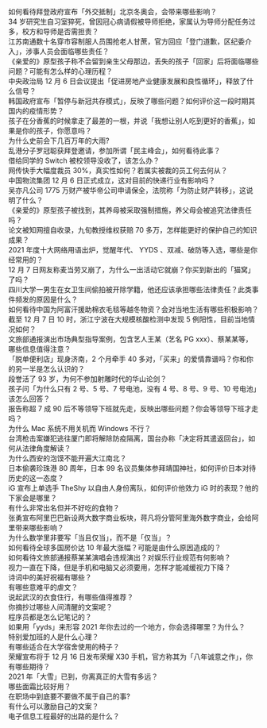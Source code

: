 如何看待拜登政府宣布「外交抵制」北京冬奥会，会带来哪些影响？  
34 岁研究生自习室猝死，曾因冠心病请假被导师拒绝，家属认为导师分配任务过多，校方和导师是否需担责？  
江苏南通数十名穿市容制服人员围抢老人甘蔗，官方回应「登门道歉，区纪委介入」，涉事人员会面临哪些责任？  
《亲爱的》原型孩子称不会留到亲生父母那边，丢失的孩子「回家」后将面临哪些问题？可能有怎么样的心理历程？  
中央政治局 12 月 6 日会议提出「促进房地产业健康发展和良性循环」，释放了什么信号？  
韩国政府宣布「暂停与新冠共存模式」，反映了哪些问题？如何评价这一段时期其国内的疫情形势？  
孩子在分香蕉的时候拿走了最差的一根，并说「我想让别人吃到更好的香蕉」，如果是你的孩子，你愿意吗？  
为什么史前会下几百万年的大雨?  
乱港分子罗冠聪获拜登邀请，参加所谓「民主峰会」，如何看待此事？  
借给同学的 Switch 被校领导没收了，该怎么办？  
网传快手大幅度裁员 30%，真实性如何？若属实被裁的员工何去何从？  
中国物流集团 12 月 6 日正式成立，这对目前的快递行业有影响吗？  
吴亦凡公司 1775 万财产被华帝公司申请保全，法院称「为防止财产转移」，这说明了什么？  
《亲爱的》原型孩子被找到，其养母被采取强制措施，养父母会被追究法律责任吗？  
论文被知网擅自收录，九旬教授维权获赔 70 多万，怎样能更好的保护自己的知识成果？  
2021 年度十大网络用语出炉，觉醒年代、 YYDS 、双减、破防等入选，哪些是你经常用的？  
12 月 7 日网友称麦当劳又崩了，为什么一出活动它就崩？你买到新出的「猫窝」了吗？  
四川大学一男生在女卫生间偷拍被开除学籍，他还应该承担哪些法律责任？此类事件频发的原因是什么？  
如何看待中国为阿富汗援助棉衣毛毯等越冬物资？会对当地生活有哪些积极影响？  
截至 12 月 7 日 10 时，浙江宁波在大规模核酸检测中发现 5 例阳性，目前当地情况如何？  
文旅部通报演出市场典型指导案例，包含艺人王某（艺名 PG xxx）、蔡某某等，哪些信息值得注意？  
「脱单便利店」现身济南，2 个月牵手 40 多对，「买来」的爱情靠谱吗？你和你的另一半是怎么认识的？  
段誉活了 93 岁，为何不参加射雕时代的华山论剑？  
孩子问「为什么只有 2 号、5 号、7 号电池，没有 4 号、8 号、9 号、10 号电池」该怎么回答？  
报告称超 7 成 90 后不等领导下班就先走，反映出哪些问题？你会等领导下班才走吗？  
为什么 Mac 系统不用关机而 Windows 不行？  
台湾枪击案嫌犯逃往厦门即将解除防疫隔离，国台办称「决定将其遣返回台」，如何从法律角度解读？  
为什么西安的泡馍不能开遍大江南北？  
日本偷袭珍珠港 80 周年，日本 99 名议员集体参拜靖国神社，如何评价日本对待历史的这一态度？  
iG 宣布上单选手 TheShy 以自由人身份离队，如何评价他效力 iG 时的表现？他的下家会是哪里？  
有什么非常出名但并不好吃的食物？  
张勇宣布阿里巴巴新设两大数字商业板块，蒋凡将分管阿里海外数字商业，会给阿里带来哪些影响？  
为什么数学里非要写「当且仅当」，而不是「仅当」？  
如何看待全球多国房价达 10 年最大涨幅？可能是由什么原因造成的？  
如何看待文旅部通报蔡某某演唱会违规演出？对娱乐行业规范有何影响？  
视力一直在下降，但是手机和电脑又必须要用，怎样才能减缓视力下降？  
诗词中的美好祝福有哪些？  
有哪些意难平的虐文？  
说起武汉的衣食住行，有哪些值得推荐？  
你摘抄过哪些人间清醒的文案呢？  
程序员都是怎么记笔记的？  
如果用「yyds」来形容 2021 年你去过的一个地方，你会选择哪里？为什么？  
特别爱加班的人是什么心理？  
有哪些适合在大学宿舍使用的椅子？  
荣耀宣布将于 12 月 16 日发布荣耀 X30 手机，官方称其为「八年诚意之作」，你有哪些期待？  
2021 年「大雪」已到，你离真正的大雪有多远？  
哪些面霜比较好用？  
在职场中到底要不要做不属于自己的事?  
有什么可以激励自己的文案？  
电子信息工程最好的出路的是什么？  
